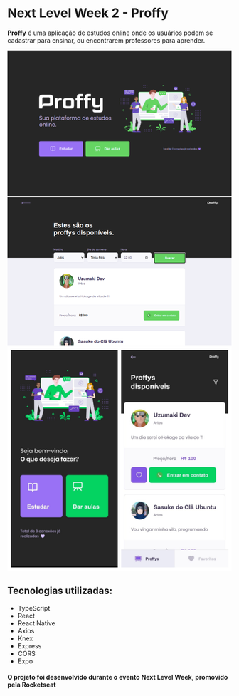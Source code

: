 # Next Level Week 2 - Proffy

**Proffy** é uma aplicação de estudos online onde os usuários podem se cadastrar para ensinar, ou encontrarem professores para aprender. 

![Landing](https://github.com/SantiVinius/NLW-2/blob/master/public/landing.png)
![List](https://github.com/SantiVinius/NLW-2/blob/master/public/list.png)
![Mobile](https://github.com/SantiVinius/NLW-2/blob/master/public/mobile.png)

## Tecnologias utilizadas:

- TypeScript
- React
- React Native
- Axios
- Knex
- Express
- CORS
- Expo


#### O projeto foi desenvolvido durante o evento Next Level Week, promovido pela Rocketseat
